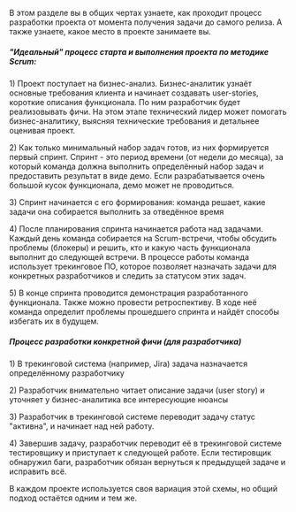 В этом разделе вы в общих чертах узнаете, как проходит процесс разработки проекта от момента получения задачи до самого релиза. А также узнаете, какое место в проекте занимаете вы.

##### "Идеальный" процесс старта и выполнения проекта по методике Scrum:

1\) Проект поступает на бизнес-анализ. Бизнес-аналитик узнаёт основные требования клиента и начинает создавать user-stories, короткие описания функционала. По ним разработчик будет реализовывать фичи. На этом этапе технический лидер может помогать бизнес-аналитику, выясняя технические требования и детальнее оценивая проект.

2\) Как только минимальный набор задач готов,  из них формируется первый спринт. Спринт - это период времени \(от недели до месяца\), за который команда должна выполнить определённый набор задач и предоставить результат в виде демо. Если разрабатывается очень большой кусок функционала, демо может не проводиться.

3\) Спринт начинается с его формирования: команда решает, какие задачи она собирается выполнить за отведённое время

4\) После планирования спринта начинается работа над задачами. Каждый день команда собирается на Scrum-встречи, чтобы обсудить проблемы \(блокеры\) и решить, кто и какую часть функционала выполнит до следующей встречи. В процессе работы команда использует трекинговое ПО, которое позволяет назначать задачи для конкретных разработчиков и следить за статусом этих задач.

5\) В конце спринта проводится демонстрация разработанного функционала. Также можно провести ретроспективу. В ходе неё команда определит проблемы прошедшего спринта и найдёт способы избегать их в будущем.

##### Процесс разработки конкретной фичи \(для разработчика\)

1\) В трекинговой система \(например, Jira\) задача назначается определённому разработчику

2\) Разработчик внимательно читает описание задачи \(user story\) и уточняет у бизнес-аналитика все интересующие нюансы

3\) Разработчик в трекинговой системе переводит задачу статус "активна", и начинает над ней работу.

4\) Завершив задачу, разработчик переводит её в трекинговой системе тестировщику и приступает к следующей работе. Если тестировщик обнаружил баги, разработчик обязан вернуться к предыдущей задаче и исправить всё.

В каждом проекте используется своя вариация этой схемы, но общий подход остаётся одним и тем же.

##### 



